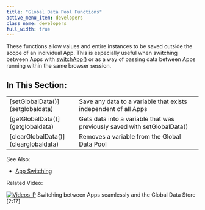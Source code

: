 ```yaml
---
title: "Global Data Pool Functions"
active_menu_item: developers
class_name: developers
full_width: true
---
```



These functions allow values and entire instances to be saved outside the scope of an individual App. This is especially useful when switching between Apps with [switchApp()](../app-functions/switchapp) or as a way of passing data between Apps running within the same browser session.

## In This Section:

<table>
<tr>
<td width="149">
[setGlobalData()](setglobaldata)

</td>
<td width="12">
</td>
<td width="719">
Save any data to a variable that exists independent of all Apps

</td>
</tr>
<tr>
<td width="149">
[getGlobalData()](getglobaldata)

</td>
<td width="12">
</td>
<td width="719">
Gets data into a variable that was previously saved with setGlobalData()

</td>
</tr>
<tr>
<td width="149">
[clearGlobalData()](clearglobaldata)

</td>
<td width="12">
</td>
<td width="719">
Removes a variable from the Global Data Pool

</td>
</tr>
</table>

See Also:

 - [App Switching](../../client-scripting-overview/scripting-with-javascript/important-details/app-switching)

Related Video:

[![Videos\_P](/img/docs/videos_p.png)](http://www.youtube.com/v/pUY3PXct_wk?autoplay=1&hd=1&fs=1&showsearch=0&rel=0&) Switching between Apps seamlessly and the Global Data Store [2:17]

